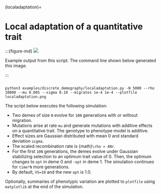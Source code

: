 (localadaptation)=

# Local adaptation of a quantitative trait

:::{figure-md}
<img src="../images/localadaptation.png">

Example output from this script. The command line shown below
generated this image.

:::

```{code-block} bash

python3 examples/discrete_demography/localadaptation.py -N 5000 --rho 10000 --mu 0.005 --sigma 0.10 --migrates 1e-4 1e-4 --plotfile localadaptation.png

```

The script below executes the following simulation:

* Two demes of size `N` evolve for `10N` generations with or without migration.
* Mutations arise at rate `mu` and generate mutations with additive effects
  on a quantitative trait.  The genotype to phenotype model is additive.
* Effect sizes are Gaussian distributed with mean 0 and standard deviation
  `sigma`.
* The scaled recombination rate is {math}`\rho = 4Nr`.
* For the first `10N` generations, the demes evolve under Gaussian stabilizing
  selection to an optimum trait value of 0.  Then, the optimum changes to `opt`
  in deme 0 and `-opt` in deme 1.  The simulation continues for `time*N`
  more generations.
* By default, `VS=10` and the new `opt` is 1.0.

Optionally, summaries of phenotypic variation are plotted to `plotfile`
using `matplotlib` at the end of the simulation.

```{literalinclude} ../../examples/discrete_demography/localadaptation.py

```


